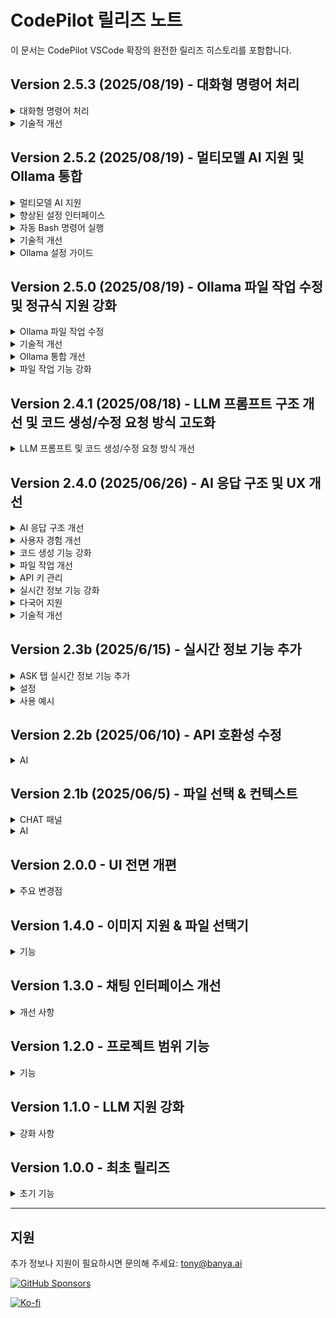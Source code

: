 # CodePilot 릴리즈 노트

이 문서는 CodePilot VSCode 확장의 완전한 릴리즈 히스토리를 포함합니다.

## Version 2.5.3 (2025/08/19) - 대화형 명령어 처리

<details>
<summary>대화형 명령어 처리</summary>

- **대화형 명령어 감지**: npm create, git clone, SSH, Docker 등 대화형 명령어 자동 감지
- **자동 응답 시스템**: 일반적인 대화형 시나리오에 대한 기본 응답 제공
- **명령어 시퀀스 실행**: 적절한 타이밍으로 여러 명령어를 순차적으로 처리
- **기본 응답 지원**: 
  - npm create 명령어: 기본 응답 'y' (yes)
  - git clone: Enter 키만 누름
  - SSH 연결: 호스트 키 확인을 위한 'yes'
  - Docker 대화형 명령어: 컨테이너에서 빠져나오기 위한 'exit'
- **명령어 시퀀스 관리**: 명령어 시퀀스의 상태 추적 및 중단 기능
- **향상된 사용자 경험**: 대화형 명령어 실행에 대한 실시간 알림

</details>

<details>
<summary>기술적 개선</summary>

- **새로 추가된 함수들**:
  - `isInteractiveCommand()`: 대화형 명령어 감지
  - `getDefaultResponseForCommand()`: 기본 응답 제공
  - `handleInteractiveCommand()`: 대화형 명령어 처리
  - `executeCommandSequence()`: 명령어 시퀀스 실행
  - `getCommandSequenceStatus()`: 실행 상태 추적
  - `stopCommandSequence()`: 명령어 시퀀스 중단
- **향상된 터미널 관리**: 타이밍과 응답 처리가 개선된 명령어 실행
- **더 나은 오류 처리**: 대화형 명령어에 대한 포괄적인 오류 보고

</details>

## Version 2.5.2 (2025/08/19) - 멀티모델 AI 지원 및 Ollama 통합

<details>
<summary>멀티모델 AI 지원</summary>

- **Ollama 통합**: 로컬 Ollama Gemma3:27b 모델 지원 추가
- **동적 모델 선택**: 설정에서 Gemini와 Ollama 중 선택 가능한 AI 모델 드롭다운
- **모델별 설정**: 선택된 모델에 따라 관련 설정 자동 활성화/비활성화
- **통합 LLM 서비스**: Gemini와 Ollama API 호출을 처리하는 중앙화된 서비스
- **오프라인 기능**: 로컬 Ollama 서버로 완전한 오프라인 AI 처리

</details>

<details>
<summary>향상된 설정 인터페이스</summary>

- **AI 모델 설정**: AI 모델 선택 드롭다운 (Gemini 2.5 Pro Flash / Gemma3:27b)
- **Ollama API URL 설정**: 로컬 Ollama 서버 주소 설정 입력 필드
- **Banya 라이센스 관리**: 라이센스 시리얼 입력 및 검증 시스템
- **동적 UI**: 모델 선택에 따라 설정 섹션 자동 활성화/비활성화
- **기본 설정**: Gemini 2.5 Pro Flash를 기본 모델로 설정

</details>

<details>
<summary>자동 Bash 명령어 실행</summary>

- **Bash 명령어 감지**: LLM 응답에서 ```bash 코드 블록을 자동으로 감지
- **터미널 통합**: 감지된 명령어를 VSCode 통합 터미널에서 실행
- **다중 명령어 지원**: 단일 응답에서 여러 명령어를 순차적으로 처리
- **대화형 명령어 처리**: npm create, git clone, SSH 연결 등 대화형 명령어 자동 응답
- **사용자 알림**: 실행된 명령어에 대한 실시간 피드백 (성공/오류 상태)
- **CodePilot 터미널**: CodePilot 명령어 실행을 위한 전용 터미널 인스턴스
- **자동 터미널 활성화**: 명령어 실행 시 터미널 자동 표시
- **오류 처리**: 명령어 실행 실패에 대한 포괄적인 오류 보고
- **시스템 프롬프트 개선**: bash 명령어 형식 예시를 포함한 AI 지시사항 업데이트

</details>

<details>
<summary>기술적 개선</summary>

- **네트워크 안정성**: 로컬 연결을 위해 fetch를 Node.js HTTP 모듈로 교체
- **웹뷰 안전성**: disposed 웹뷰 에러 방지를 위한 safePostMessage 함수 추가
- **에러 처리**: 네트워크 연결 문제에 대한 향상된 에러 처리
- **타입 안전성**: TypeScript 타입 정의 및 에러 검사 개선
- **성능**: 메시지 처리 및 웹뷰 통신 최적화
- **터미널 관리**: bash 명령어 추출 및 실행 기능을 갖춘 새로운 터미널 관리자

</details>

<details>
<summary>Ollama 설정 가이드</summary>

- **서버 설치**: curl -fsSL https://ollama.ai/install.sh | sh
- **모델 다운로드**: ollama pull gemma3:27b
- **서버 시작**: ollama serve
- **API URL**: 기본값 http://localhost:11434
- **네트워크 설정**: 로컬 네트워크 주소 지원

</details>

## Version 2.5.0 (2025/08/19) - Ollama 파일 작업 수정 및 정규식 지원 강화

<details>
<summary>Ollama 파일 작업 수정</summary>

- **파일 경로 파싱 수정**: Ollama 응답에서 파일명에 `**` 접미사가 포함되는 문제 해결
- **정규식 패턴 강화**: Ollama 응답의 마크다운 헤더(`##`) 처리 기능 추가
- **파일명 정리**: 파일 경로에서 `**` 접미사 자동 제거로 정확한 매칭 보장
- **컨텍스트 파일 매칭**: 수정된 파일을 컨텍스트 파일 목록에서 찾지 못하는 문제 해결
- **디버깅 로그**: 정규식 매치 그룹에 대한 상세 로깅으로 문제 해결 개선

</details>

<details>
<summary>기술적 개선</summary>

- **정규식 패턴 강화**: `(?:##\s*)?(새 파일|수정 파일):\s+([^\r\n]+?)(?:\r?\n\s*\r?\n```[^\n]*\r?\n([\s\S]*?)\r?\n```)/g` 패턴으로 업데이트
- **파일 경로 처리**: `llmSpecifiedPath.replace(/\*\*$/, '')`로 파일명 정리 기능 추가
- **PromptType Import 수정**: `geminiService`에서 `llmService`로 import 경로 수정
- **중복 타입 정의 제거**: `ollamaService.ts`에서 중복된 `PromptType` 정의 제거
- **시스템 프롬프트 강화**: 파일 생성 지시사항이 포함된 Ollama 시스템 프롬프트 개선

</details>

<details>
<summary>Ollama 통합 개선</summary>

- **외부 서버 지원**: 외부 Ollama 서버(Vessl AI 등) 지원 강화
- **SSL 인증서 처리**: 외부 HTTPS 서버를 위한 SSL 인증서 우회 기능 추가
- **API 엔드포인트 유연성**: `/api/generate`(로컬) 및 `/api/chat`(외부) 엔드포인트 지원
- **사용자 설정 가능한 엔드포인트**: 설정에서 엔드포인트 선택을 위한 드롭다운 추가
- **응답 형식 처리**: 다양한 응답 형식의 자동 감지 및 처리

</details>

<details>
<summary>파일 작업 기능 강화</summary>

- **정확한 파일 매칭**: 파일 수정을 위한 컨텍스트 파일 목록 매칭 수정
- **다중 파일 지원**: 단일 응답에서 여러 파일 작업 처리 개선
- **에러 처리**: 파일 작업 실패에 대한 향상된 에러 메시지
- **성공 인디케이터**: 파일 생성, 수정, 삭제에 대한 명확한 성공/에러 인디케이터
- **디버그 정보**: 파일 작업 디버깅을 위한 포괄적인 로깅 추가

</details>

## Version 2.4.1 (2025/08/18) - LLM 프롬프트 구조 개선 및 코드 생성/수정 요청 방식 고도화

<details>
<summary>LLM 프롬프트 및 코드 생성/수정 요청 방식 개선</summary>

- LLM(대형 언어 모델)에게 코드 생성/수정/삭제 요청 시, 엄격한 출력 형식과 규칙을 시스템 프롬프트로 명시하도록 개선
- 전체 파일 코드, 파일별 지시어(수정 파일/새 파일/삭제 파일), 작업 요약, 상세 설명을 반드시 포함하도록 프롬프트 구조 강화
- 실제 코드 컨텍스트, 사용자 요청, 프로젝트 구조 정보가 함께 전달되어 AI의 작업 신뢰성 및 자동화 수준 향상
- 작업 요약(생성/수정/삭제 파일 목록)과 작업 수행 설명(동작 원리, 주요 함수/클래스, 개선점, 테스트 방법 등) 출력이 필수화됨
- 프롬프트 예시 및 규칙이 시스템 프롬프트에 명확히 포함되어, 일관된 응답 형식 보장
- geminiService.ts의 프롬프트 생성 로직을 직접 수정 및 고도화함(사용자 커스텀 반영)

</details>

## Version 2.4.0 (2025/06/26) - AI 응답 구조 및 UX 개선

<details>
<summary>AI 응답 구조 개선</summary>

- 코드 생성/수정/삭제 작업 시 명확한 파일 작업 지시어와 전체 코드 출력 필수화
- 작업 요약 및 상세 설명 출력 강화
- 에러 처리 및 사용자 피드백 개선

</details>

<details>
<summary>사용자 경험 개선</summary>

- 채팅 인터페이스 스크롤 문제 수정, 즉각적인 응답 가시성 확보
- 메시지 표시 순서 최적화: AI 응답 → 파일 작업 → 작업 요약 → 작업 설명
- 이모지 인디케이터 추가로 시각적 구분 강화:
  - 📁 파일 업데이트 결과
  - 📋 AI 작업 요약
  - 💡 작업 실행 설명
- 생각 중 애니메이션 타이밍 및 가시성 개선

</details>

<details>
<summary>코드 생성 기능 강화</summary>

- "수정 파일:", "새 파일:", "삭제 파일:" 등 파일 작업 지시어 필수화
- 부분 변경이 아닌 전체 파일 코드 출력
- 모든 작업에 대해 자동 작업 요약 생성
- 상세한 작업 설명 필수화

</details>

<details>
<summary>파일 작업 개선</summary>

- 순차 처리: 생각 중 애니메이션 제거 → 파일 작업 → 결과 표시
- 파일 작업 피드백 강화(성공/에러 인디케이터)
- 파일 생성, 수정, 삭제 시 에러 처리 개선
- 코드 수정 diff 보기 개선

</details>

<details>
<summary>API 키 관리</summary>

- Gemini API 키 설정을 라이선스에서 설정 메뉴로 이동
- 설정 패널에서 API 키 중앙 관리
- VS Code SecretStorage로 보안 강화
- API 키 유효성 검사 및 에러 처리 개선

</details>

<details>
<summary>실시간 정보 기능 강화</summary>

- 7일 예보 등 날씨 정보 강화
- 주제별 뉴스 검색 개선
- 주식 정보 표시 개선(변동률 등)
- 자연어 기반 정보 질의 강화

</details>

<details>
<summary>다국어 지원</summary>

- 포괄적 국제화(i18n) 지원 추가
- 지원 언어: 한국어, 영어, 중국어, 스페인어, 독일어, 프랑스어, 일본어
- 실시간 언어 전환 및 UI 즉시 반영
- 설정 인터페이스 현지화
- 언어 선호도 영구 저장
- 페이지 새로고침 없이 실시간 언어 변경

</details>

<details>
<summary>기술적 개선</summary>

- 웹뷰 메시지 처리 및 표시 문제 수정
- 코드 블록 렌더링 및 하이라이트 개선
- 맥락 관리 개선으로 AI 응답 품질 향상
- 에러 복구 및 사용자 알림 시스템 개선
- 언어 데이터 로딩 및 캐싱 최적화
- 언어 변경 시 UI 반응성 향상

</details>

## Version 2.3b (2025/6/15) - 실시간 정보 기능 추가

<details>
<summary>ASK 탭 실시간 정보 기능 추가</summary>

- 날씨 정보 조회(기상청 API 연동)
- 뉴스 정보 조회(NewsAPI 연동)
- 주식 정보 조회(Alpha Vantage API 연동)
- 실시간 정보에 대한 자연어 질의 지원

</details>

<details>
<summary>설정</summary>

- 외부 API 키 설정 옵션 추가(날씨, 뉴스, 주식)
- API 키를 VS Code 설정에 안전하게 관리
- 설정 페이지에 새로운 API 키 관리 섹션 추가
- 각 API 키별 개별 저장 버튼
- API 키 설정 상태 실시간 표시

</details>

<details>
<summary>사용 예시</summary>

- "서울 날씨" → 서울의 현재 날씨 정보
- "뉴스" → 최신 뉴스 헤드라인
- "주식" → 주요 주식 정보(AAPL, GOOGL, MSFT, TSLA, AMZN)

</details>

## Version 2.2b (2025/06/10) - API 호환성 수정

<details>
<summary>AI</summary>

- Gemini API의 미지원 webSearch 도구 관련 오류 수정
- API 호환성 문제로 웹 검색 기능 임시 제거
- ASK 탭이 웹 검색 없이도 동작하도록 개선
- API 호출 에러 처리 개선

</details>

## Version 2.1b (2025/06/5) - 파일 선택 & 컨텍스트

<details>
<summary>CHAT 패널</summary>

- CODE 탭에서 @ 버튼으로 파일 선택 기능 추가
- 선택한 파일을 흰색 테두리의 태그로 표시
- 선택한 파일이 여러 메시지에서 지속적으로 유지
- 파일 선택 영역과 입력 영역 사이에 구분선 추가
- 선택 파일 태그의 수직 중앙 정렬
- 파일 선택기가 설정된 프로젝트 루트 경로에서 시작
- 다중 파일 선택 지원

</details>

<details>
<summary>AI</summary>

- @ 버튼으로 선택한 파일을 LLM에 추가 컨텍스트로 포함
- CODE/ASK 탭 모두에서 파일 컨텍스트 동작
- 파일 작업 추적을 위한 맥락 처리 강화

</details>

## Version 2.0.0 - UI 전면 개편

<details>
<summary>주요 변경점</summary>

- 현대적 UI로 전면 개편
- CODE/ASK 탭이 있는 전용 뷰 컨테이너 추가
- 지속적 파일 선택 기능 구현
- 복사 기능이 있는 코드 블록 표시 강화
- 실시간 정보 기능 추가

</details>

## Version 1.4.0 - 이미지 지원 & 파일 선택기

<details>
<summary>기능</summary>

- 코드 분석을 위한 이미지 지원 추가
- 파일 선택기 기능 구현
- 맥락 관리 강화

</details>

## Version 1.3.0 - 채팅 인터페이스 개선

<details>
<summary>개선 사항</summary>

- 코드 블록 표시 개선
- 파일 작업 추적 기능 추가
- 에러 처리 개선

</details>

## Version 1.2.0 - 프로젝트 범위 기능

<details>
<summary>기능</summary>

- 프로젝트 범위 코드 감시 추가
- 자동 디버그 기능 구현
- 다양한 UI 이슈 수정

</details>

## Version 1.1.0 - LLM 지원 강화

<details>
<summary>강화 사항</summary>

- 커스텀 LLM 모델 지원 추가
- 코드 생성 정확도 향상
- 자연어 처리 강화

</details>

## Version 1.0.0 - 최초 릴리즈

<details>
<summary>초기 기능</summary>

CodePilot의 최초 릴리즈

</details>

---

## 지원

추가 정보나 지원이 필요하시면 문의해 주세요: tony@banya.ai

[![GitHub Sponsors](https://img.shields.io/badge/GitHub%20Sponsors-%E2%9D%A4%EF%B8%8F-red?style=for-the-badge&logo=github)](https://github.com/sponsors/tonythefreedom)

[![Ko-fi](https://img.shields.io/badge/Ko--fi-%E2%98%95%EF%B8%8F-purple?style=for-the-badge&logo=ko-fi)](https://ko-fi.com/lizsong)
